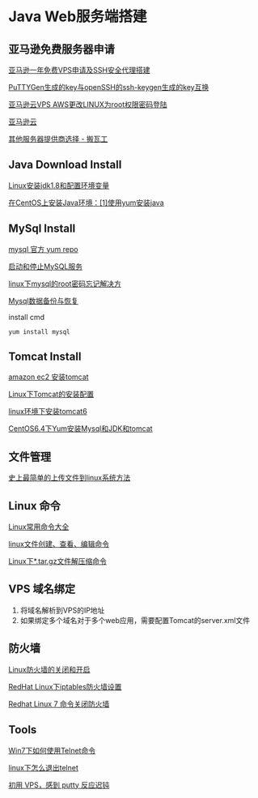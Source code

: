 # Java Web服务端搭建

<script src="../js/index.js"></script>
<div id="content"></div>


## 亚马逊免费服务器申请

[亚马逊一年免费VPS申请及SSH安全代理搭建 ](http://blog.sina.com.cn/s/blog_67de9c540102uxk3.html)

[PuTTYGen生成的key与openSSH的ssh-keygen生成的key互换](http://blog.chinaunix.net/uid-22785603-id-3888819.html)

[亚马逊云VPS AWS更改LINUX为root权限密码登陆](http://www.mamicode.com/info-detail-493861.html)

[亚马逊云](https://aws.amazon.com/)

[其他服务器提供商选择 - 搬瓦工](https://bandwagonhost.com/)

## Java Download Install
[Linux安装jdk1.8和配置环境变量](https://www.cnblogs.com/zs-notes/p/8535275.html)

[在CentOS上安装Java环境：[1]使用yum安装java](https://jingyan.baidu.com/article/4853e1e51d0c101909f72607.html)

## MySql Install
[mysql 官方 yum repo](http://zongming.net/read-668)

[启动和停止MySQL服务](http://www.cnblogs.com/jdonson/archive/2009/07/03/1516289.html)

[linux下mysql的root密码忘记解决方](http://www.cnblogs.com/allenblogs/archive/2010/08/12/1798247.html)

[Mysql数据备份与恢复](http://www.cnblogs.com/wenanry/archive/2010/05/18/1737939.html)

install cmd
`````
yum install mysql
`````

## Tomcat Install
[amazon ec2 安装tomcat](http://blog.sina.com.cn/s/blog_3d37a56901011os7.html)

[Linux下Tomcat的安装配置](https://blog.csdn.net/zhuying_linux/article/details/6583096)

[linux环境下安装tomcat6](http://www.cnblogs.com/wenqiangwu/p/3288339.html)

[CentOS6.4下Yum安装Mysql和JDK和tomcat](https://blog.csdn.net/renfufei/article/details/9733367)

## 文件管理
[史上最简单的上传文件到linux系统方法](https://jingyan.baidu.com/article/219f4bf7d28185de442d38d2.html)

## Linux 命令 
[Linux常用命令大全](http://www.php100.com/html/webkaifa/Linux/2009/1106/3485.html)

[linux文件创建、查看、编辑命令](http://blog.163.com/fan_yishan/blog/static/4769221320095148164649/)

[Linux下*.tar.gz文件解压缩命令](http://www.cnblogs.com/xiehy/archive/2010/09/13/1824776.html)

## VPS 域名绑定
1. 将域名解析到VPS的IP地址
1. 如果绑定多个域名对于多个web应用，需要配置Tomcat的server.xml文件

## 防火墙
[Linux防火墙的关闭和开启](https://kiddwyl.iteye.com/blog/67708)

[RedHat Linux下iptables防火墙设置](https://www.linuxidc.com/Linux/2012-08/67186.htm)

[Redhat Linux 7 命令关闭防火墙](https://jingyan.baidu.com/article/e52e3615a9009440c70c5162.html)

## Tools
[Win7下如何使用Telnet命令](https://jingyan.baidu.com/article/95c9d20d96ba4aec4f756154.html)

[linux下怎么退出telnet](http://www.cnblogs.com/hnrainll/archive/2012/02/04/2337928.html)

[初用 VPS，感到 putty 反应迟钝](https://www.v2ex.com/t/102990)